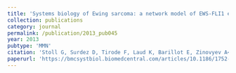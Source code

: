 ```yaml
---
title: 'Systems biology of Ewing sarcoma: a network model of EWS-FLI1 effect on proliferation and apoptosis'
collection: publications
category: journal
permalink: /publication/2013_pub045
year: 2013
pubtype: 'MMN'
citation: 'Stoll G, Surdez D, Tirode F, Laud K, Barillot E, Zinovyev A<sup>^</sup>, Delattre O<sup>^</sup>. <a href="https://bmcsystbiol.biomedcentral.com/articles/10.1186/1752-0509-7-100">Systems biology of Ewing sarcoma: a network model of EWS-FLI1 effect on proliferation and apoptosis</a>. 2013. <i>Nucleic Acids Res.</i>, 41(19):8853-71'
paperurl: 'https://bmcsystbiol.biomedcentral.com/articles/10.1186/1752-0509-7-100'
---
```

